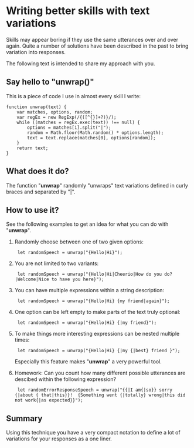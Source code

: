# Writing better skills with text variations

Skills may appear boring if they use the same utterances over and over again. Quite a number of solutions have been described in the past to bring variation into responses. 

The following text is intended to share my approach with you.

## Say hello to "unwrap()"

This is a piece of code I use in almost every skill I write:

    function unwrap(text) {
        var matches, options, random;
        var regEx = new RegExp(/{([^{}]+?)}/);
        while ((matches = regEx.exec(text)) !== null) {
            options = matches[1].split("|");
            random = Math.floor(Math.random() * options.length);
            text = text.replace(matches[0], options[random]);
        }
        return text;
    }

## What does it do?

The function "**unwrap**" randomly "unwraps" text variations defined in curly braces and separated by "|". 

## How to use it?

See the following examples to get an idea for what you can do with "**unwrap**".

1. Randomly choose between one of two given options:

        let randomSpeech = unwrap("{Hello|Hi}");

2. You are not limited to two variants:

        let randomSpeech = unwrap("{Hello|Hi|Cheerio|How do you do?|Welcome|Nice to have you here}");

3. You can have multiple expressions within a string description:

        let randomSpeech = unwrap("{Hello|Hi} {my friend|again}");

4. One option can be left empty to make parts of the text truly optional:

        let randomSpeech = unwrap("{Hello|Hi} {|my friend}");

5. To make things more interesting expressions can be nested multiple times:

        let randomSpeech = unwrap("{Hello|Hi} {|my {|best} friend }");
    
    Especially this feature makes "**unwrap**" a very powerful tool.

6. Homework: Can you count how many different possible utterances are descibed within the following expression?

        let randomErrorResponseSpeech = unwrap("{{|I am{|so}} sorry {|about { that|this}}!  {Something went {|totally} wrong|this did not work{|as expected}}");
    
    

## Summary

Using this technique you have a very compact notation to define a lot of variations for your responses as a one liner.

 
